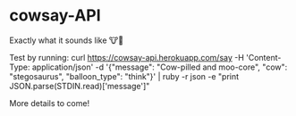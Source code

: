 # cowsay-API

Exactly what it sounds like 🐮💬

Test by running:
    curl https://cowsay-api.herokuapp.com/say -H 'Content-Type: application/json' -d '{"message": "Cow-pilled and moo-core", "cow": "stegosaurus", "balloon_type": "think"}' | ruby -r json -e "print JSON.parse(STDIN.read)['message']"

More details to come!

